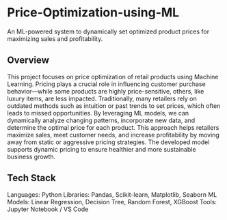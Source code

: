# Price-Optimization-using-ML
An ML-powered system to dynamically set optimized product prices for maximizing sales and profitability.

## Overview
This project focuses on price optimization of retail products using Machine Learning. Pricing plays a crucial role in influencing customer purchase behavior—while some products are highly price-sensitive, others, like luxury items, are less impacted. Traditionally, many retailers rely on outdated methods such as intuition or past trends to set prices, which often leads to missed opportunities. By leveraging ML models, we can dynamically analyze changing patterns, incorporate new data, and determine the optimal price for each product. This approach helps retailers maximize sales, meet customer needs, and increase profitability by moving away from static or aggressive pricing strategies. The developed model supports dynamic pricing to ensure healthier and more sustainable business growth.

## Tech Stack
Languages: Python
Libraries: Pandas, Scikit-learn, Matplotlib, Seaborn
ML Models: Linear Regression, Decision Tree, Random Forest, XGBoost
Tools: Jupyter Notebook / VS Code
